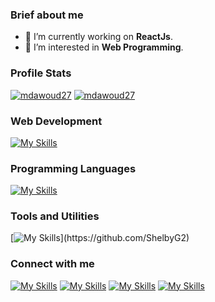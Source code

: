 <!--- - 👋 Hi, I’m @ShelbyG2
- 👀 I’m interested in ...
- 🌱 I’m currently learning ...
- 💞️ I’m looking to collaborate on ...
- 📫 How to reach me ...
- 😄 Pronouns: ...
- ⚡ Fun fact: ...


ShelbyG2/ShelbyG2 is a ✨ special ✨ repository because its `README.md` (this file) appears on your GitHub profile.
You can click the Preview link to take a look at your changes.
--->
### Brief about me

- 🔭 I’m currently working on **ReactJs**.
- 🌱 I’m interested in **Web Programming**.

<!--![streek](https://github-readme-streak-stats.herokuapp.com/?user=mdawoud27&stroke=ffffff&background=0D1117&ring=5BCDEC&fire=5BCDEC&currStreakNum=ffffff&currStreakLabel=5BCDEC&sideNums=ffffff&sideLabels=ffffff&dates=ffffff&hide_border=true) -->

### Profile Stats
<a href="https://github.com/ShelbyG2"><img src="https://github-readme-stats-sigma-five.vercel.app/api?username=ShelbyG2&show_icons=true&icons_color=0D1117&count_private=true&theme=github_dark&hide_border=true&bg_color=0D1117&text_color=c5d2da&title_color=4694f8&icon_color=4694f8" alt="mdawoud27" /></a>
<a href="https://github.com/ShelbyG2"><img src="https://github-readme-stats.vercel.app/api/top-langs?username=ShelbyG2&hide_border=true&show_icons=true&locale=en&layout=compact&langs_count=6&title_color=4694f8&theme=github_dark" alt="mdawoud27" /></a>

### Web Development

[![My Skills](https://skillicons.dev/icons?i=html,css,js,nodejs,react,mysql,mongod)](https://github.com/ShelbyG2)

### Programming Languages

[![My Skills](https://skillicons.dev/icons?i=c,cpp)](https://github.com/ShelbyG2)

### Tools and Utilities

[![My Skills](https://skillicons.dev/icons?i=linux,bash,git,vim,)](https://github.com/ShelbyG2)
<!--vercel, pug-->
### Connect with me

[![My Skills](https://skillicons.dev/icons?i=linkedin)](https://www.linkedin.com/in/njenga-joseph-2528112b1?utm_source=share&utm_campaign=share_via&utm_content=profile&utm_medium=android_app)
[![My Skills](https://skillicons.dev/icons?i=twitter)](https://x.com/pickyblind_ass?t=2x43kc_ybB2ZYgtM6L87oA&s=09)
[![My Skills](https://skillicons.dev/icons?i=gmail)](mailto:wailerjengaa@gmail.com)
[![My Skills](https://skillicons.dev/icons?i=instagram)](https://www.instagram.com/wailerjengaa?igsh=dXpqOTFoMW40MHo=)

